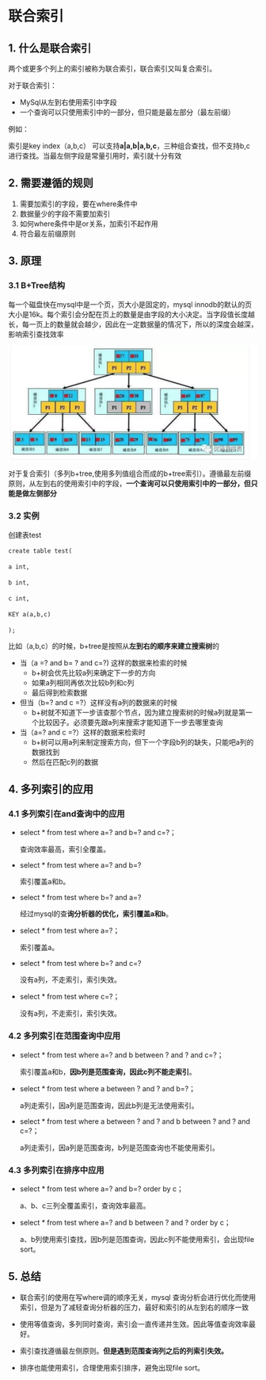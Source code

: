 # 联合索引

## 1. 什么是联合索引

两个或更多个列上的索引被称为联合索引，联合索引又叫复合索引。

对于联合索引：

- MySql从左到右使用索引中字段
- 一个查询可以只使用索引中的一部分，但只能是最左部分（最左前缀）

例如：

索引是key index（a,b,c） 可以支持**a|a,b|a,b,c**，三种组合查找，但不支持b,c 进行查找。当最左侧字段是常量引用时，索引就十分有效

## 2. 需要遵循的规则

1. 需要加索引的字段，要在where条件中
2. 数据量少的字段不需要加索引
3. 如何where条件中是or关系，加索引不起作用
4. 符合最左前缀原则

## 3. 原理

### 3.1 B+Tree结构

每一个磁盘快在mysql中是一个页，页大小是固定的，mysql innodb的默认的页大小是16k。每个索引会分配在页上的数量是由字段的大小决定。当字段值长度越长，每一页上的数量就会越少，因此在一定数据量的情况下，所以的深度会越深，影响索引查找效率

![image-20190909223519018](./img2/image-20190909223519018.png)

对于复合索引（多列b+tree,使用多列值组合而成的b+tree索引）。遵循最左前缀原则，从左到右的使用索引中的字段，**一个查询可以只使用索引中的一部分，但只能是做左侧部分**

### 3.2 实例

创建表test

```
create table test(

a int,

b int,

c int,

KEY a(a,b,c)

);
```

比如（a,b,c）的时候，b+tree是按照从**左到右的顺序来建立搜索树**的

- 当（a =? and b= ? and c=?) 这样的数据来检索的时候
  - b+树会优先比较a列来确定下一步的方向
  - 如果a列相同再依次比较b列和c列
  - 最后得到检索数据
- 但当（b=? and c =?）这样没有a列的数据来的时候
  - b+树就不知道下一步该查那个节点，因为建立搜索树的时候a列就是第一个比较因子。必须要先跟a列来搜索才能知道下一步去哪里查询
- 当（a=? and c =?）这样的数据来检索时
  - b+树可以用a列来制定搜索方向，但下一个字段b列的缺失，只能吧a列的数据找到
  - 然后在匹配c列的数据

## 4. 多列索引的应用

### 4.1 多列索引在and查询中的应用

- select * from test where a=? and b=? and c=?；

  查询效率最高，索引全覆盖。

- select * from test where a=? and b=?

  索引覆盖a和b。

- select * from test where b=? and a=?

  经过mysql的查**询分析器的优化，索引覆盖a和b**。

- select * from test where a=?；

  索引覆盖a。

- select * from test where b=? and c=?

  没有a列，不走索引，索引失效。

- select * from test where c=?；

  没有a列，不走索引，索引失效。

### 4.2 多列索引在范围查询中应用

- select * from test where a=? and b between ? and ? and c=?；

  索引覆盖a和b，**因b列是范围查询，因此c列不能走索引**。

- select * from test where a between ? and ? and b=?；

  a列走索引，因a列是范围查询，因此b列是无法使用索引。

- select * from test where a between ? and ? and b between ? and ? and c=?；

  a列走索引，因a列是范围查询，b列是范围查询也不能使用索引。

### 4.3 **多列索引在排序中应用**

- select * from test where a=? and b=? order by c；

  a、b、c三列全覆盖索引，查询效率最高。

- select * from test where a=? and b between ? and ? order by c；

  a、b列使用索引查找，因b列是范围查询，因此c列不能使用索引，会出现file sort。

## 5. 总结

- 联合索引的使用在写where调的顺序无关，mysql 查询分析会进行优化而使用索引，但是为了减轻查询分析器的压力，最好和索引的从左到右的顺序一致
- 使用等值查询，多列同时查询，索引会一直传递并生效。因此等值查询效率最好。
- 索引查找遵循最左侧原则。**但是遇到范围查询列之后的列索引失效。**

- 排序也能使用索引，合理使用索引排序，避免出现file sort。